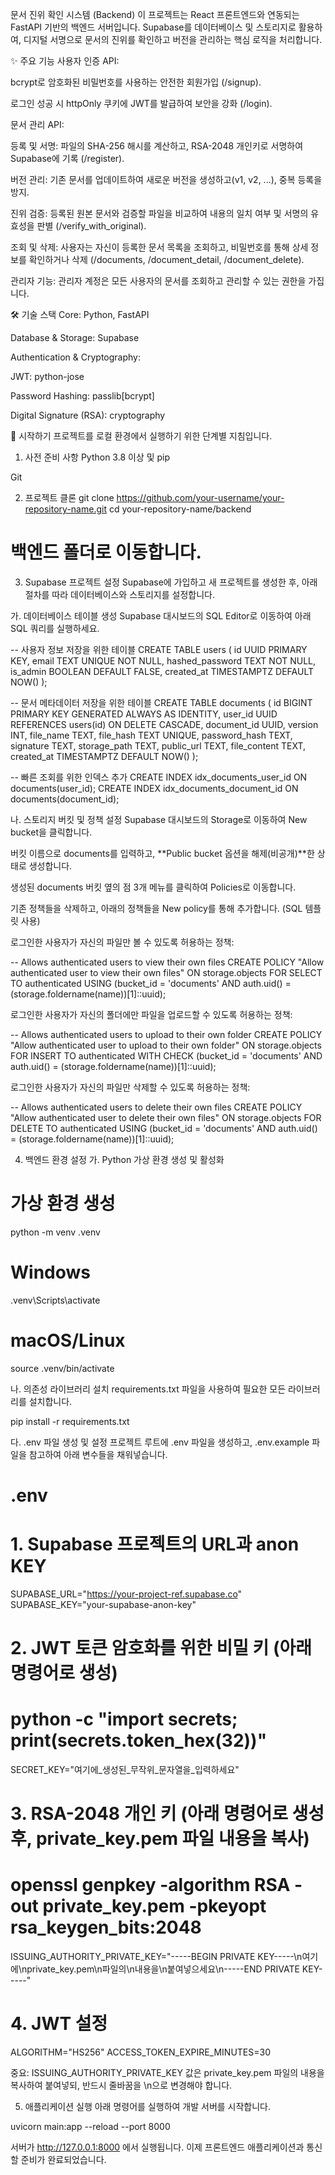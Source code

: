 문서 진위 확인 시스템 (Backend)
이 프로젝트는 React 프론트엔드와 연동되는 FastAPI 기반의 백엔드 서버입니다. Supabase를 데이터베이스 및 스토리지로 활용하여, 디지털 서명으로 문서의 진위를 확인하고 버전을 관리하는 핵심 로직을 처리합니다.

✨ 주요 기능
사용자 인증 API:

bcrypt로 암호화된 비밀번호를 사용하는 안전한 회원가입 (/signup).

로그인 성공 시 httpOnly 쿠키에 JWT를 발급하여 보안을 강화 (/login).

문서 관리 API:

등록 및 서명: 파일의 SHA-256 해시를 계산하고, RSA-2048 개인키로 서명하여 Supabase에 기록 (/register).

버전 관리: 기존 문서를 업데이트하여 새로운 버전을 생성하고(v1, v2, ...), 중복 등록을 방지.

진위 검증: 등록된 원본 문서와 검증할 파일을 비교하여 내용의 일치 여부 및 서명의 유효성을 판별 (/verify_with_original).

조회 및 삭제: 사용자는 자신이 등록한 문서 목록을 조회하고, 비밀번호를 통해 상세 정보를 확인하거나 삭제 (/documents, /document_detail, /document_delete).

관리자 기능: 관리자 계정은 모든 사용자의 문서를 조회하고 관리할 수 있는 권한을 가집니다.

🛠️ 기술 스택
Core: Python, FastAPI

Database & Storage: Supabase

Authentication & Cryptography:

JWT: python-jose

Password Hashing: passlib[bcrypt]

Digital Signature (RSA): cryptography

🚀 시작하기
프로젝트를 로컬 환경에서 실행하기 위한 단계별 지침입니다.

1. 사전 준비 사항
Python 3.8 이상 및 pip

Git

2. 프로젝트 클론
git clone https://github.com/your-username/your-repository-name.git
cd your-repository-name/backend
# 백엔드 폴더로 이동합니다.

3. Supabase 프로젝트 설정
Supabase에 가입하고 새 프로젝트를 생성한 후, 아래 절차를 따라 데이터베이스와 스토리지를 설정합니다.

가. 데이터베이스 테이블 생성
Supabase 대시보드의 SQL Editor로 이동하여 아래 SQL 쿼리를 실행하세요.

-- 사용자 정보 저장을 위한 테이블
CREATE TABLE users (
    id UUID PRIMARY KEY,
    email TEXT UNIQUE NOT NULL,
    hashed_password TEXT NOT NULL,
    is_admin BOOLEAN DEFAULT FALSE,
    created_at TIMESTAMPTZ DEFAULT NOW()
);

-- 문서 메타데이터 저장을 위한 테이블
CREATE TABLE documents (
    id BIGINT PRIMARY KEY GENERATED ALWAYS AS IDENTITY,
    user_id UUID REFERENCES users(id) ON DELETE CASCADE,
    document_id UUID,
    version INT,
    file_name TEXT,
    file_hash TEXT UNIQUE,
    password_hash TEXT,
    signature TEXT,
    storage_path TEXT,
    public_url TEXT,
    file_content TEXT,
    created_at TIMESTAMPTZ DEFAULT NOW()
);

-- 빠른 조회를 위한 인덱스 추가
CREATE INDEX idx_documents_user_id ON documents(user_id);
CREATE INDEX idx_documents_document_id ON documents(document_id);

나. 스토리지 버킷 및 정책 설정
Supabase 대시보드의 Storage로 이동하여 New bucket을 클릭합니다.

버킷 이름으로 documents를 입력하고, **Public bucket 옵션을 해제(비공개)**한 상태로 생성합니다.

생성된 documents 버킷 옆의 점 3개 메뉴를 클릭하여 Policies로 이동합니다.

기존 정책들을 삭제하고, 아래의 정책들을 New policy를 통해 추가합니다. (SQL 템플릿 사용)

로그인한 사용자가 자신의 파일만 볼 수 있도록 허용하는 정책:

-- Allows authenticated users to view their own files
CREATE POLICY "Allow authenticated user to view their own files"
ON storage.objects FOR SELECT
TO authenticated
USING (bucket_id = 'documents' AND auth.uid() = (storage.foldername(name))[1]::uuid);

로그인한 사용자가 자신의 폴더에만 파일을 업로드할 수 있도록 허용하는 정책:

-- Allows authenticated users to upload to their own folder
CREATE POLICY "Allow authenticated user to upload to their own folder"
ON storage.objects FOR INSERT
TO authenticated
WITH CHECK (bucket_id = 'documents' AND auth.uid() = (storage.foldername(name))[1]::uuid);

로그인한 사용자가 자신의 파일만 삭제할 수 있도록 허용하는 정책:

-- Allows authenticated users to delete their own files
CREATE POLICY "Allow authenticated user to delete their own files"
ON storage.objects FOR DELETE
TO authenticated
USING (bucket_id = 'documents' AND auth.uid() = (storage.foldername(name))[1]::uuid);

4. 백엔드 환경 설정
가. Python 가상 환경 생성 및 활성화
# 가상 환경 생성
python -m venv .venv

# Windows
.venv\Scripts\activate

# macOS/Linux
source .venv/bin/activate

나. 의존성 라이브러리 설치
requirements.txt 파일을 사용하여 필요한 모든 라이브러리를 설치합니다.

pip install -r requirements.txt

다. .env 파일 생성 및 설정
프로젝트 루트에 .env 파일을 생성하고, .env.example 파일을 참고하여 아래 변수들을 채워넣습니다.

# .env

# 1. Supabase 프로젝트의 URL과 anon KEY
SUPABASE_URL="https://your-project-ref.supabase.co"
SUPABASE_KEY="your-supabase-anon-key"

# 2. JWT 토큰 암호화를 위한 비밀 키 (아래 명령어로 생성)
# python -c "import secrets; print(secrets.token_hex(32))"
SECRET_KEY="여기에_생성된_무작위_문자열을_입력하세요"

# 3. RSA-2048 개인 키 (아래 명령어로 생성 후, private_key.pem 파일 내용을 복사)
# openssl genpkey -algorithm RSA -out private_key.pem -pkeyopt rsa_keygen_bits:2048
ISSUING_AUTHORITY_PRIVATE_KEY="-----BEGIN PRIVATE KEY-----\n여기에\nprivate_key.pem\n파일의\n내용을\n붙여넣으세요\n-----END PRIVATE KEY-----"

# 4. JWT 설정
ALGORITHM="HS256"
ACCESS_TOKEN_EXPIRE_MINUTES=30

중요: ISSUING_AUTHORITY_PRIVATE_KEY 값은 private_key.pem 파일의 내용을 복사하여 붙여넣되, 반드시 줄바꿈을 \n으로 변경해야 합니다.

5. 애플리케이션 실행
아래 명령어를 실행하여 개발 서버를 시작합니다.

uvicorn main:app --reload --port 8000

서버가 http://127.0.0.1:8000 에서 실행됩니다. 이제 프론트엔드 애플리케이션과 통신할 준비가 완료되었습니다.